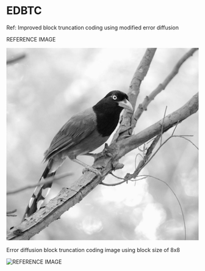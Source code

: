 # EDBTC
Ref: Improved block truncation coding using modified error diffusion

REFERENCE IMAGE

![REFERENCE IMAGE](https://github.com/SankarSrin/EDBTC/blob/master/Test5.jpg)

Error diffusion block truncation coding image using block size of 8x8

![REFERENCE IMAGE](https://github.com/SankarSrin/EDBTC/blob/master/EDBTC_8.jpg)


